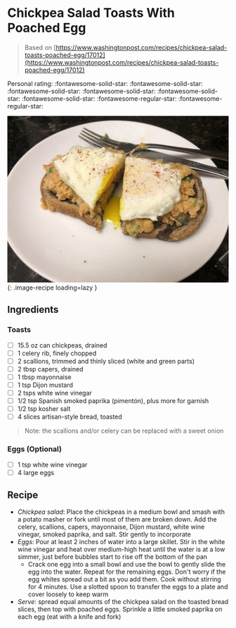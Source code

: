 # Chickpea Salad Toasts With Poached Egg

> Based on [https://www.washingtonpost.com/recipes/chickpea-salad-toasts-poached-egg/17012](https://www.washingtonpost.com/recipes/chickpea-salad-toasts-poached-egg/17012)

<!-- {cts} rating=3; (User can specify rating on scale of 1-5) -->
Personal rating: :fontawesome-solid-star: :fontawesome-solid-star: :fontawesome-solid-star: :fontawesome-solid-star: :fontawesome-solid-star: :fontawesome-solid-star: :fontawesome-regular-star: :fontawesome-regular-star:
<!-- {cte} -->

<!-- {cts} name_image=chickpea_salad_toasts_with_poached_egg.jpeg; (User can specify image name) -->
![chickpea_salad_toasts_with_poached_egg.jpeg](./chickpea_salad_toasts_with_poached_egg.jpeg){: .image-recipe loading=lazy }
<!-- {cte} -->

## Ingredients

### Toasts

* [ ] 15.5 oz can chickpeas, drained
* [ ] 1 celery rib, finely chopped
* [ ] 2 scallions, trimmed and thinly sliced (white and green parts)
* [ ] 2 tbsp capers, drained
* [ ] 1 tbsp mayonnaise
* [ ] 1 tsp Dijon mustard
* [ ] 2 tsps white wine vinegar
* [ ] 1/2 tsp Spanish smoked paprika (pimentón), plus more for garnish
* [ ] 1/2 tsp kosher salt
* [ ] 4 slices artisan-style bread, toasted

> Note: the scallions and/or celery can be replaced with a sweet onion

### Eggs (Optional)

* [ ] 1 tsp white wine vinegar
* [ ] 4 large eggs

## Recipe

* *Chickpea salad*: Place the chickpeas in a medium bowl and smash with a potato masher or fork until most of them are broken down. Add the celery, scallions, capers, mayonnaise, Dijon mustard, white wine vinegar, smoked paprika, and salt. Stir gently to incorporate
* *Eggs*: Pour at least 2 inches of water into a large skillet. Stir in the white wine vinegar and heat over medium-high heat until the water is at a low simmer, just before bubbles start to rise off the bottom of the pan
    * Crack one egg into a small bowl and use the bowl to gently slide the egg into the water. Repeat for the remaining eggs. Don't worry if the egg whites spread out a bit as you add them. Cook without stirring for 4 minutes. Use a slotted spoon to transfer the eggs to a plate and cover loosely to keep warm
* *Serve*: spread equal amounts of the chickpea salad on the toasted bread slices, then top with poached eggs. Sprinkle a little smoked paprika on each egg (eat with a knife and fork)
